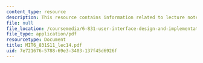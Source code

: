```yaml
---
content_type: resource
description: This resource contains information related to lecture notes.
file: null
file_location: /coursemedia/6-831-user-interface-design-and-implementation-spring-2011/7e721676578869e33403137f45d6926f_MIT6_831S11_lec14.pdf
file_type: application/pdf
resourcetype: Document
title: MIT6_831S11_lec14.pdf
uid: 7e721676-5788-69e3-3403-137f45d6926f
---
```

